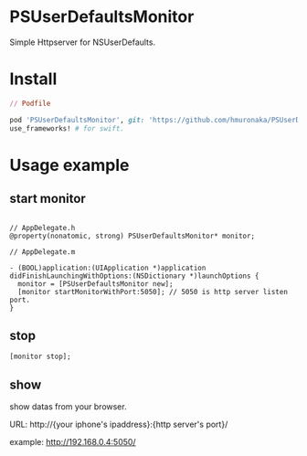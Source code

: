 # PSUserDefaultsMonitor

Simple Httpserver for NSUserDefaults.

# Install

```ruby
// Podfile

pod 'PSUserDefaultsMonitor', git: 'https://github.com/hmuronaka/PSUserDefaultsMonitor.git'
use_frameworks! # for swift.

```

# Usage example

## start monitor
```Objc

// AppDelegate.h
@property(nonatomic, strong) PSUserDefaultsMonitor* monitor;

// AppDelegate.m

- (BOOL)application:(UIApplication *)application didFinishLaunchingWithOptions:(NSDictionary *)launchOptions {
  monitor = [PSUserDefaultsMonitor new];
  [monitor startMonitorWithPort:5050]; // 5050 is http server listen port.
}
```

## stop

```objc
[monitor stop];
```

## show 

show datas from your browser.

URL: http://{your iphone's ipaddress}:{http server's port}/

example: http://192.168.0.4:5050/
